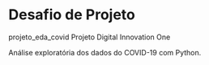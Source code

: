 # Desafio de Projeto
projeto_eda_covid
Projeto Digital Innovation One 

Análise exploratória dos dados do COVID-19 com Python.
